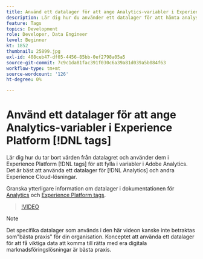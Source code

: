 ```yaml
---
title: Använd ett datalager för att ange Analytics-variabler i Experience Platform  [!DNL tags]
description: Lär dig hur du använder ett datalager för att hämta analysdata och andra Experience Cloud-lösningar.
feature: Tags
topics: Development
role: Developer, Data Engineer
level: Beginner
kt: 1852
thumbnail: 25899.jpg
exl-id: 408ceb47-df05-4456-85bb-0ef2798a05a5
source-git-commit: 7c9c1da81fac391f030c6a39a81d039a5b084f63
workflow-type: tm+mt
source-wordcount: '126'
ht-degree: 0%

---
```


# Använd ett datalager för att ange Analytics-variabler i Experience Platform [!DNL tags]

Lär dig hur du tar bort värden från datalagret och använder dem i Experience Platform [!DNL tags] för att fylla i variabler i Adobe Analytics. Det är bäst att använda ett datalager för [!DNL Analytics] och andra Experience Cloud-lösningar.

Granska ytterligare information om datalager i dokumentationen för [Analytics](https://experienceleague.adobe.com/docs/analytics/implementation/prepare/data-layer.html) och [Experience Platform tags](https://experienceleague.adobe.com/docs/experience-platform/tags/extensions/client/client-data-layer/overview.html).

>[!VIDEO](https://video.tv.adobe.com/v/25899/?quality=12&learn=on)

>[!NOTE]
>
>Det specifika datalager som används i den här videon kanske inte betraktas som&quot;bästa praxis&quot; för din organisation. Konceptet att använda ett datalager för att få viktiga data att komma till rätta med era digitala marknadsföringslösningar är bästa praxis.
